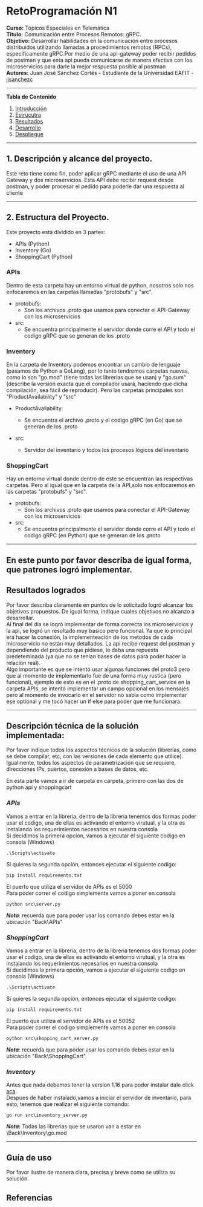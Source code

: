# **RetoProgramación N1**
**Curso:** Tópicos Especiales en Telemática <br>
**Título:** Comunicación entre Procesos Remotos: gRPC.<br>
**Objetivo:** Desarrollar habilidades en la comunicación entre procesos distribuidos utilizando llamadas a procedimientos remotos (RPCs), especificamente gRPC.Por medio de una api-gateway poder recibir pedidos de postman y que esta api pueda comunicarse de manera efectiva con los microservicios para darle la mejor respuesta posible al postman<br>
**Autores:** Juan José Sánchez Cortés - Estudiante de la Universidad EAFIT - [jjsanchezc](https://gist.github.com/jjsanchezc) <br>

***

**Tabla de Contenido**

1. [Introducción](#Introduccion)
2. [Estrucutra](#Estructura)
3. [Resultados](#Resultados)
4. [Desarrollo](#Desarrollo) 
5. [Despliegue](#Despliegue) <br>

***

<div id='Introduccion'/>

## **1. Descripción y alcance del proyecto.**
 Este reto tiene como fin, poder aplicar gRPC mediante el uso de una API Gateway y dos microservicios. Esta API debe recibir request desde postman, y poder procesar el pedido para poderle dar una respuesta al cliente <br>

***

 <div id='Estructura'/>

## **2. Estructura del Proyecto.**
Este proyecto está dividido en 3 partes:
- APIs (Python)
- Inventory (Go)
- ShoppingCart (Python)
### **APIs**
Dentro de esta carpeta hay un entorno virtual de python, nosotros solo nos enfocaremos en las carpetas llamadas "protobufs" y "src".
- protobufs:
   - Son los archivos .proto que usamos para conectar el API-Gateway con los microservicios
- src:
   - Se encuentra principalmente el servidor donde corre el API y todo el codigo gRPC que se generan de los .proto

### **Inventory**
En la carpeta de Inventory podemos encontrar un cambio de lenguaje (pasamos de Python a GoLang), por lo tanto tendremos carpetas nuevas, como lo son "go.mod" (tiene todas las librerias que se usan) y "go.sum" (describe la versión exacta que el compilador usará, haciendo que dicha compilación, sea fácil de reproducir).
Pero las carpetas principales son "ProductAvailability" y "src"
- ProductAvailability:
   - Se encuentra el archivo .proto y el codigo gRPC (en Go) que se generan de los .proto

- src:
   - Servidor del inventario y todos los procesos lógicos del inventario

### **ShoppingCart**
Hay un entorno virtual donde dentro de este se encuentran las respectivas carpetas. Pero al igual que en la carpeta de la API,solo nos enfocaremos en las carpetas "protobufs" y "src".
- protobufs:
   - Son los archivos .proto que usamos para conectar el API-Gateway con los microservicios
- src:
   - Se encuentra principalmente el servidor donde corre el API y todo el codigo gRPC (en Python) que se generan de los .proto
***

<div id='Resultados'/>

## En este punto por favor describa de igual forma, que patrones logró implementar.

## Resultados logrados
 Por favor describa claramente en puntos de lo solicitado logró alcanzar los objetivos propuestos. De igual forma, indique cuales objetivos no alcanzo a desarrollar. <br>
   Al final del dia se logró implementar de forma correcta los microservicios y la api, se logró un resultado muy basico pero funcional. Ya que lo principal era hacer la conexión, la implementeación de los metodos de cada microservicio no están muy detallados. La api recibe request del postman y dependiendo del producto que pidiese, le daba una repuesta predeteminada (ya que no se tenian bases de datos para poder hacer la relación real).<br>
   Algo importante es que se intentó usar algunas funciones del proto3 pero que al momento de implementarlo fue de una forma muy rustica (pero funcional), ejemplo de esto es en el .proto de shopping_cart_service en la carpeta APIs, se intentó implementar un campo opcional en los mensajes pero al momento de invocarlo en el servidor no sabia como implementar ese optional y me tocó hacer un if else para poder que me funcionara.<br>

***

<div id='Desarrollo'/>

## Descripción técnica de la solución implementada: 
Por favor indique todos los aspectos técnicos de la solución (librerías, como se debe compilar, etc,
con las versiones de cada elemento que utilice). Igualmente, todos los
aspectos de parametrización que se requiere, direcciones IPs, puertos,
conexión a bases de datos, etc.<br>

En esta parte vamos a ir de carpeta en carpeta, primero con las dos de python api y shoppingcart
### ***APIs***
Vamos a entrar en la libreria, dentro de la libreria tenemos dos formas poder usar el codigo, una de ellas es activando el entorno virutual, y  la otra es instalando los requerimientos necesarios en nuestra consola<br>
Si decidimos la primera opción, vamos a ejecutar el siguiente codigo en consola (Windows)
```
.\Scripts\activate
```
Si quieres la segunda opción, entonces ejecutar el siguiente codigo:
```
pip install requirements.txt
```

El puerto que utiliza el servidor de APIs es el 5000<br>
Para poder correr el codigo simplemente vamos a poner en consola 
```
python src\server.py
```
***Nota***: recuerda que para poder usar los comando debes estar en la ubicación "Back\APIs"


### ***ShoppingCart***
Vamos a entrar en la libreria, dentro de la libreria tenemos dos formas poder usar el codigo, una de ellas es activando el entorno virutual, y  la otra es instalando los requerimientos necesarios en nuestra consola<br>
Si decidimos la primera opción, vamos a ejecutar el siguiente codigo en consola (Windows)
```
.\Scripts\activate
```
Si quieres la segunda opción, entonces ejecutar el siguiente codigo:
```
pip install requirements.txt
```

El puerto que utiliza el servidor de APIs es el 50052<br>
Para poder correr el codigo simplemente vamos a poner en consola 
```
python src\shopping_cart_server.py
```
***Nota***: recuerda que para poder usar los comando debes estar en la ubicación "Back\ShoppingCart"

### ***Inventory***
Antes que nada debemos tener la version 1.16 para poder instalar dale click [aca](https://go.dev/doc/install). <br>
Despues de haber instalado,vamos a iniciar el servidor de inventario, para esto, tenemos que realizar el siguiente comando: 
```
go run src\inventory_server.py
```
***Nota:*** Todas las librerias que se usaron van a estar en \Back\Inventory\go.mod

***

<div id='Despliegue'/>

## Guía de uso
Por favor ilustre de manera clara, precisa y breve como se
utiliza su solución.
## Referencias
